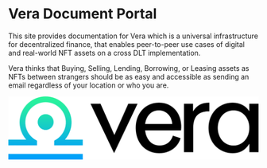 # Vera Document Portal

This site provides documentation for Vera which is a universal infrastructure for decentralized finance, that enables peer-to-peer use cases of digital and real-world NFT assets on a cross DLT implementation.

Vera thinks that Buying, Selling, Lending, Borrowing, or Leasing assets as NFTs between strangers should be as easy and accessible as sending an email regardless of your location or who you are.





![](.gitbook/assets/logo-vera-full.png)

